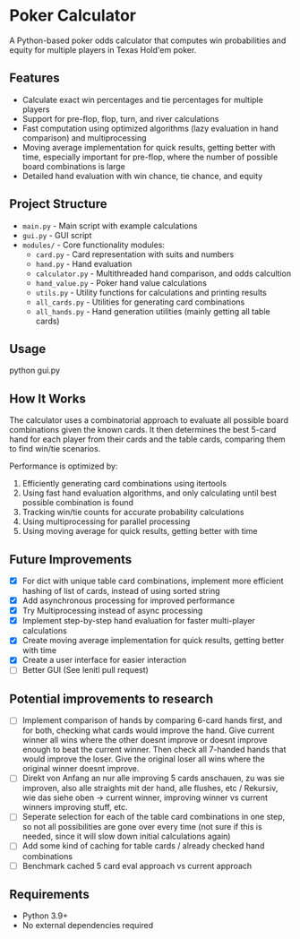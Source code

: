 # Poker Calculator

A Python-based poker odds calculator that computes win probabilities and equity for multiple players in Texas Hold'em poker.

## Features

- Calculate exact win percentages and tie percentages for multiple players
- Support for pre-flop, flop, turn, and river calculations
- Fast computation using optimized algorithms (lazy evaluation in hand comparison) and multiprocessing
- Moving average implementation for quick results, getting better with time, especially important for pre-flop, where the number of possible board combinations is large
- Detailed hand evaluation with win chance, tie chance, and equity

## Project Structure

- `main.py` - Main script with example calculations
- `gui.py` - GUI script
- `modules/` - Core functionality modules:
  - `card.py` - Card representation with suits and numbers
  - `hand.py` - Hand evaluation
  - `calculator.py` - Multithreaded hand comparison, and odds calcultion
  - `hand_value.py` - Poker hand value calculations
  - `utils.py` - Utility functions for calculations and printing results
  - `all_cards.py` - Utilities for generating card combinations
  - `all_hands.py` - Hand generation utilities (mainly getting all table cards)

## Usage

python gui.py

## How It Works

The calculator uses a combinatorial approach to evaluate all possible board combinations given the known cards. It then determines the best 5-card hand for each player from their cards and the table cards, comparing them to find win/tie scenarios.

Performance is optimized by:
1. Efficiently generating card combinations using itertools
2. Using fast hand evaluation algorithms, and only calculating until best possible combination is found
3. Tracking win/tie counts for accurate probability calculations
4. Using multiprocessing for parallel processing
5. Using moving average for quick results, getting better with time

## Future Improvements

- [x] For dict with unique table card combinations, implement more efficient hashing of list of cards, instead of using sorted string
- [x] Add asynchronous processing for improved performance
- [x] Try Multiprocessing instead of async processing
- [x] Implement step-by-step hand evaluation for faster multi-player calculations
- [x] Create moving average implementation for quick results, getting better with time
- [x] Create a user interface for easier interaction
- [ ] Better GUI (See lenitl pull request)

## Potential improvements to research

- [ ] Implement comparison of hands by comparing 6-card hands first, and for both, checking what cards would improve the hand. Give current winner all wins where the other doesnt improve or doesnt improve enough to beat the current winner. Then check all 7-handed hands that would improve the loser. Give the original loser all wins where the original winner doesnt improve.
- [ ] Direkt von Anfang an nur alle improving 5 cards anschauen, zu was sie improven, also alle straights mit der hand, alle flushes, etc / Rekursiv, wie das siehe oben -> current winner, improving winner vs current winners improving stuff, etc.
- [ ] Seperate selection for each of the table card combinations in one step, so not all possibilities are gone over every time (not sure if this is needed, since it will slow down initial calculations again)
- [ ] Add some kind of caching for table cards / already checked hand combinations
- [ ] Benchmark cached 5 card eval approach vs current approach

## Requirements

- Python 3.9+
- No external dependencies required